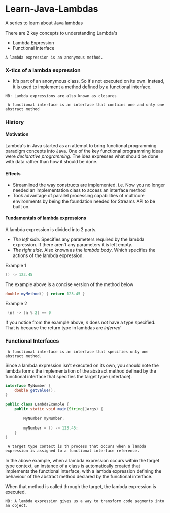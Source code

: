 # Learn-Java-Lambdas
A series to learn about Java lambdas

There are 2 key concepts to understanding Lambda's

- Lambda Expression
- Functional interface


``
A lambda expression is an anonymous method.
``

### X-tics of a lambda expression

- It's part of an anonymous class. So it's not executed on its own. Instead, it is used to implement a method defined by a functional interface.

``NB: Lambda expressions are also known as closures``

`` A functional interface is an interface that contains one and only one abstract method``

### History

#### Motivation
Lambda's in Java started as an attempt to bring functional programming paradigm concepts into
Java. One of the key functional programming ideas were _declarative programming_. The idea expresses what should be done with data rather than how it should be done.

#### Effects

- Streamlined the way constructs are implemented. i.e. Now you no longer needed 
an implementation class to access an interface method
- Took advantage of parallel processing capabilities of multicore environments by being the foundation needed for Streams API
to be built on.

#### Fundamentals of lambda expressions

A lambda expression is divided into 2 parts. 

- _The left side_. Specifies any parameters required by the lambda expression. If there aren't any parameters it is left empty.
- _The right side_. Also known as the _lambda body_. Which specifies the actions of the lambda expression. 


Example 1

```java
() -> 123.45
```

The example above is a concise version of the method below

```java
double myMethod() { return 123.45 } 
```

Example 2

```java
 (n) -> (n % 2) == 0 
 ```

If you notice from the example above, _n_ does not have a type specified. That is because the return type in lambdas are _inferred_

### Functional Interfaces

`` A functional interface is an interface that specifies only one abstract method.``

Since a lambda expression isn't executed on its own, you should note the lambda forms
the implementation of the abstract method defined by the functional interface that specifies the target type (interface).

```java
interface MyNumber {
    double getValue();
}
```

```java
public class LambdaExample {
    public static void main(String[]args) {
        
        MyNumber myNumber;
        
        myNumber = () -> 123.45;
    }
}
```

`` A target type context is th process that occurs when a lambda expression is assigned to a functional interface
reference.``

In the above example, when a lambda expression occurs within the target type context, an instance of a class is automatically created that implements the functional interface, with a 
lambda expression defining the behaviour of the abstract method declared by the functional interface.

When that method is called through the target, the lambda expression is executed.

``NB: A lambda expression gives us a way to transform code segments into an object.``